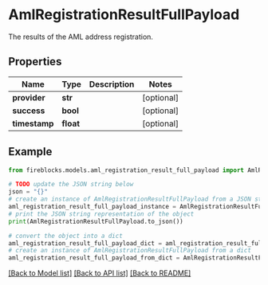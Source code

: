 # AmlRegistrationResultFullPayload

The results of the AML address registration.

## Properties

Name | Type | Description | Notes
------------ | ------------- | ------------- | -------------
**provider** | **str** |  | [optional] 
**success** | **bool** |  | [optional] 
**timestamp** | **float** |  | [optional] 

## Example

```python
from fireblocks.models.aml_registration_result_full_payload import AmlRegistrationResultFullPayload

# TODO update the JSON string below
json = "{}"
# create an instance of AmlRegistrationResultFullPayload from a JSON string
aml_registration_result_full_payload_instance = AmlRegistrationResultFullPayload.from_json(json)
# print the JSON string representation of the object
print(AmlRegistrationResultFullPayload.to_json())

# convert the object into a dict
aml_registration_result_full_payload_dict = aml_registration_result_full_payload_instance.to_dict()
# create an instance of AmlRegistrationResultFullPayload from a dict
aml_registration_result_full_payload_from_dict = AmlRegistrationResultFullPayload.from_dict(aml_registration_result_full_payload_dict)
```
[[Back to Model list]](../README.md#documentation-for-models) [[Back to API list]](../README.md#documentation-for-api-endpoints) [[Back to README]](../README.md)


